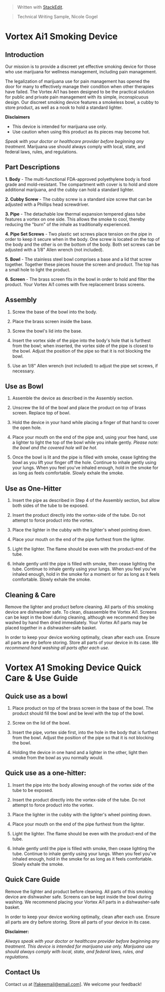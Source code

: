 <html>

<body>

> Written with [StackEdit](https://stackedit.io/).

> Technical Writing Sample, Nicole Gogel

> 

# Vortex Ai1 Smoking Device

## Introduction
Our mission is to provide a discreet yet effective smoking device for those who use marijuana for wellness management, including pain management.

The legalization of marijuana use for pain management has opened the door for many to effectively manage their condition when other therapies have failed. The Vortex Ai1 has been designed to be the practical solution for public and private pain management with its simple, inconspicuous design. Our discreet smoking device features a smokeless bowl, a cubby to store product, as well as a nook to hold a standard lighter.

**Disclaimers**
* This device is intended for marijuana use only.
* Use caution when using this product as its pieces may become hot.

*Speak with your doctor or healthcare provider before beginning any treatment.* Marijuana use should always comply with local, state, and federal laws, rules, and regulations.

## Part Descriptions

**1. Body** - The multi-functional FDA-approved polyethylene body is food grade and mold-resistant. The compartment with cover is to hold and store additional marijuana, and the cubby can hold a standard lighter.

**2. Cubby Screw** - The cubby screw is a standard size screw that can be adjusted with a Phillips head screwdriver.

**3. Pipe** - The detachable low thermal expansion tempered glass tube features a vortex on one side. This allows the smoke to cool, thereby reducing the "burn" of the inhale as traditionally experienced.

**4. Pipe Set Screws** - Two plastic set screws place tension on the pipe in order to keep it secure when in the body. One screw is located on the top of the body and the other is on the bottom of the body. Both set screws can be adjusted with a 1/8" Allen wrench (not included).

**5. Bowl** - The stainless steel bowl comprises a base and a lid that screw together. Together these pieces house the screen and product. The top has a small hole to light the product.

**6. Screen** - The brass screen fits in the bowl in order to hold and filter the product. Your Vortex Ai1 comes with five replacement brass screens.

## Assembly

1. Screw the base of the bowl into the body.

2. Place the brass screen inside the base.

3. Screw the bowl's lid into the base.

4. Insert the vortex side of the pipe into the body's hole that is furthest from the bowl; when inserted, the vortex side of the pipe is closest to the bowl. Adjust the position of the pipe so that it is not blocking the bowl.

5. Use an 1/8" Allen wrench (not included) to adjust the pipe set screws, if necessary.

## Use as Bowl

1. Assemble the device as described in the Assembly section.

2. Unscrew the lid of the bowl and place the product on top of brass screen. Replace top of bowl.

3. Hold the device in your hand while placing a finger of that hand to cover the open hole.

4. Place your mouth on the end of the pipe and, using your free hand, use a lighter to light the top of the bowl while you inhale gently. *Please note: the bowl and the covered hole will be hot.*

5. Once the bowl is lit and the pipe is filled with smoke, cease lighting the bowl as you lift your finger off the hole. Continue to inhale gently using your lungs. When you feel you've inhaled enough, hold in the smoke for as long as feels comfortable. Slowly exhale the smoke.

## Use as One-Hitter

1. Insert the pipe as described in Step 4 of the Assembly section, but allow both sides of the tube to be exposed.

2. Insert the product directly into the vortex-side of the tube. Do not attempt to force product into the vortex.

3. Place the lighter in the cubby with the lighter's wheel pointing down.

4. Place your mouth on the end of the pipe furthest from the lighter.

5. Light the lighter. The flame should be even with the product-end of the tube.

6. Inhale gently until the pipe is filled with smoke, then cease lighting the tube. Continue to inhale gently using your lungs. When you feel you've inhaled enough, hold in the smoke for a moment or for as long as it feels comfortable. Slowly exhale the smoke.

## Cleaning &amp; Care

Remove the lighter and product before cleaning. All parts of this smoking device are dishwasher safe. To clean, disassemble the Vortex Ai1. Screens can be kept in the bowl during cleaning, although we recommend they be washed by hand then dried immediately. Your Vortex Ai1 parts may be placed together in a dishwasher-safe basket.

In order to keep your device working optimally, clean after each use. Ensure all parts are dry before storing. Store all parts of your device in its case. *We recommend hand washing all parts after each use.*

# Vortex A1 Smoking Device Quick Care &amp; Use Guide

## Quick use as a bowl

1. Place product on top of the brass screen in the base of the bowl. The product should fill the bowl and be level with the top of the bowl.

2. Screw on the lid of the bowl.

3. Insert the pipe, vortex side first, into the hole in the body that is furthest from the bowl. Adjust the position of the pipe so that it is not blocking the bowl.

4. Holding the device in one hand and a lighter in the other, light then smoke from the bowl as you normally would.

## Quick use as a one-hitter:

1. Insert the pipe into the body allowing enough of the vortex side of the tube to be exposed.

2. Insert the product directly into the vortex-side of the tube. Do not attempt to force product into the vortex.

3. Place the lighter in the cubby with the lighter's wheel pointing down.

4. Place your mouth on the end of the pipe furthest from the lighter.

5. Light the lighter. The flame should be even with the product-end of the tube.

6. Inhale gently until the pipe is filled with smoke, then cease lighting the tube. Continue to inhale gently using your lungs. When you feel you've inhaled enough, hold in the smoke for as long as it feels comfortable. Slowly exhale the smoke.

## Quick Care Guide

Remove the lighter and product before cleaning. All parts of this smoking device are dishwasher safe. Screens can be kept inside the bowl during washing. We recommend placing your Vortex Ai1 parts in a dishwasher-safe basket.

In order to keep your device working optimally, clean after each use. Ensure all parts are dry before storing. Store all parts of your device in its case.

**Disclaimer:**

*Always speak with your doctor or healthcare provider before beginning any treatment. This device is intended for marijuana use only. Marijuana use should always comply with local, state, and federal laws, rules, and regulations.*

## Contact Us

Contact us at [fakeemail@email.com]. We welcome your feedback!

<!--stackedit_data:

eyJoaXN0b3J5IjpbMjAzNzI3MTAyNF19

-->

</body>

</html>

